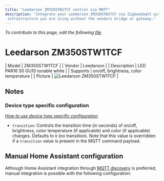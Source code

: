 ```yaml
---
title: "Leedarson ZM350STW1TCF control via MQTT"
description: "Integrate your Leedarson ZM350STW1TCF via Zigbee2mqtt with whatever smart home
 infrastructure you are using without the vendors bridge or gateway."
---
```


*To contribute to this page, edit the following
[file](https://github.com/Koenkk/zigbee2mqtt.io/blob/master/docs/devices/ZM350STW1TCF.md)*

# Leedarson ZM350STW1TCF

| Model | ZM350STW1TCF  |
| Vendor  | Leedarson  |
| Description | LED PAR16 50 GU10 tunable white |
| Supports | on/off, brightness, color temperature |
| Picture | ![Leedarson ZM350STW1TCF](./assets/devices/ZM350STW1TCF.jpg) |

## Notes


### Device type specific configuration
*[How to use device type specific configuration](../information/configuration.md)*


* `transition`: Controls the transition time (in seconds) of on/off, brightness,
color temperature (if applicable) and color (if applicable) changes. Defaults to `0` (no transition).
Note that this value is overridden if a `transition` value is present in the MQTT command payload.


## Manual Home Assistant configuration
Although Home Assistant integration through [MQTT discovery](../integration/home_assistant) is preferred,
manual integration is possible with the following configuration:

